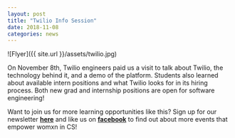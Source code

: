 ```yaml
---
layout: post
title: "Twilio Info Session"
date: 2018-11-08
categories: news
---
```


![Flyer]({{ site.url }}/assets/twilio.jpg)

On November 8th, Twilio engineers paid us a visit to talk about Twilio, the technology behind it, and a demo of the platform. Students also learned about available intern positions and what Twilio looks for in its hiring process. Both new grad and internship positions are open for software engineering! 

Want to join us for more learning opportunities like this? Sign up for our newsletter [**here**][mailinglist] and like us on [**facebook**][facebook] to find out about more events that empower womxn in CS!

[mailinglist]: http://columbia.us9.list-manage.com/subscribe?u=4c6a1c710f8ab9cce10272368&id=593b5faa43
[facebook]:https://www.facebook.com/CUWICS
